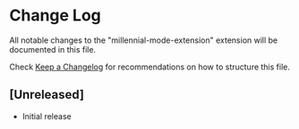 # Change Log

All notable changes to the "millennial-mode-extension" extension will be documented in this file.

Check [Keep a Changelog](http://keepachangelog.com/) for recommendations on how to structure this file.

## [Unreleased]

- Initial release